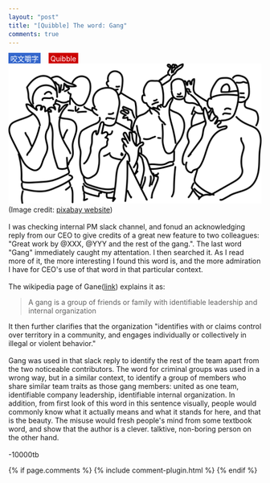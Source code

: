 ```yaml
---
layout: "post"
title: "[Quibble] The word: Gang"
comments: true
---
```

<span style="background-color:rgba(51, 102, 204,1); color:white; padding:3px 4px;">咬文嚼字</span>&nbsp;&nbsp;&nbsp;
<span style="background-color:rgba(204, 0, 0,1); color:white; padding:3px 4px;">Quibble</span>
<br/>
![gang pic](/images/gang-pic.png)
(Image credit: <a href="https://pixabay.com/en/gang-people-young-street-graffiti-2831259/">pixabay website</a>)
<br/>
<br/>
I was checking internal PM slack channel, and fonud an acknowledging reply from our CEO to give credits of a great new feature to two colleagues: 
"Great work by @XXX, @YYY and the rest of the gang.". The last word "Gang" immediately caught my attentation. I then searched it. As I read more of it, the more interesting I found this word is, and the more admiration I have for CEO's use of that word in that particular context.<br/>
<br/>
The wikipedia page of Gane(<a href="https://en.wikipedia.org/wiki/Gang">link</a>) explains it as:<br/>

>A gang is a group of friends or family with identifiable leadership and internal organization

It then further clarifies that the organization "identifies with or claims control over territory in a community, and engages individually or collectively in illegal or violent behavior."<br/>
<br/>
Gang was used in that slack reply to identify the rest of the team apart from the two noticeable contributors. The word for criminal groups was used in a wrong way, but in a similar context, to identify a group of members who share similar team traits as those gang members: united as one team, identifiable company leadership, identifiable internal organization. In addition, from first look of this word in this sentence visually, people would commonly know what it actually means and what it stands for here, and that is the beauty. The misuse would fresh people's mind from some textbook word, and show that the author is a clever. talktive, non-boring person on the other hand. <br/>
<br/>
-10000tb

{% if page.comments %} 
{% include comment-plugin.html %}
{% endif %}

